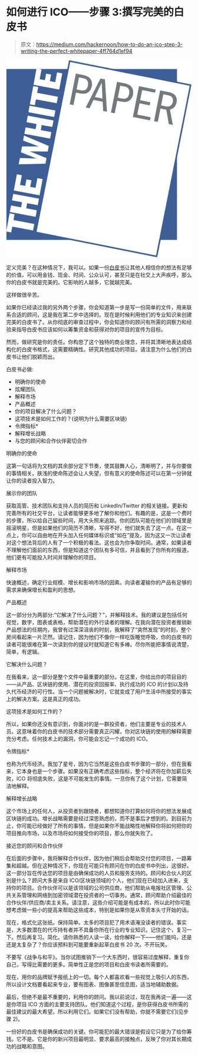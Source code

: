 # 如何进行 ICO——步骤 3:撰写完美的白皮书

> 原文：<https://medium.com/hackernoon/how-to-do-an-ico-step-3-writing-the-perfect-whitepaper-4ff764d1ef94>

![](img/4a67c5c98ad2b335563a12e17bbb6aea.png)

定义完美？在这种情况下，我可以。如果一份[白皮书](https://hackernoon.com/tagged/whitepaper)让其他人相信你的想法有足够的价值，可以用金钱、现金、时间、公众认可，甚至只是在社交上大声疾呼，那么你的白皮书就是完美的。它影响的人越多，它就越完美。

这样做很辛苦。

如果你已经读过我的另外两个步骤，你会知道第一步是写一份简单的文件，用来联系合适的顾问，这是我在第二步中选择的。现在是时候利用他们的专业知识来创建完美的白皮书了。从你彻底的审查过程中，你会知道你的顾问有所需的洞察力和经验来指导白皮书应该如何以筹集资金和获得对你的项目的宣传为目标。

然而，做研究是你的责任。你构思了这个独特的商业理念，并将其清晰地表达成结构化的白皮书格式，这需要精确性。研究其他成功的项目。请注意为什么他们的白皮书让他们脱颖而出。

白皮书必做:

*   明确你的使命
*   炫耀团队
*   解释市场
*   产品概述
*   你的项目解决了什么问题？
*   这项技术是如何工作的？(说明为什么需要区块链)
*   令牌指标*
*   解释增长战略
*   与您的顾问和合作伙伴密切合作

明确你的使命

这第一句话将为文档的其余部分定下节奏，使其鼓舞人心，清晰明了，并与你要做的事情相关。肤浅的使命陈述会让人失望，但有意义的使命陈述可以在第一分钟就让你的读者投入智力。

展示你的团队

获取高管、技术团队和支持人员的简历和 LinkedIn/Twitter 的相关链接。更新和完善所有的社交平台，让读者能够更多地了解你和他们。有趣的是，这是一个费时的步骤，所以给自己留些时间，用大头照来追踪。你的团队可能在他们的领域里是摇滚明星，但是如果他们的简历不清晰，写得不好，他们就失去了这一点。在这一点上，你可以自由地在开头加入任何媒体标识或“如在”提及，因为这又一次让读者对这个想法背后的人有了一个积极的看法。这也会为你争取时间。通常，如果读者不理解他们面前的东西，但是知道这个团队有多可信，并且看到了你所有的报道，他们更有可能投入时间并理解你的项目。

解释市场

快速概述，确定行业规模、增长和影响市场的因素。向读者灌输你的产品有足够的需求来确保增长和盈利的思想。

产品概述

这一部分分为两部分:“它解决了什么问题？”，并解释技术。我的建议是包括任何视觉，数字，图表或表格，帮助潜在的外行读者的理解。在我向潜在投资者推销新产品想法的任期内，我曾有过深深沮丧的时刻，我解释了“突然发现”的时刻，整个房间看起来一片茫然。请记住，因为他们不像你一样吃饭睡觉呼吸，你的白皮书的读者可能很难在第一次读到你的提议时就知道它有多棒。尽你所能把事情说清楚，简单，有逻辑。

它解决什么问题？

在我看来，这一部分是整个文件中最重要的部分。在这里，你给出你的项目目的——从产品、区块链的使用、潜在的投资回报率、执行成功的 ICO 的计划以及持久代币经济的可行性。当一个问题被解决时，它就变成了用户生活中所接受的事实上的解决方案。这是真正的成功。

这项技术是如何工作的？

所以，如果你还没有意识到，你面对的是一群投资者，他们主要是专业的技术人员。这意味着你的白皮书的技术部分需要真正闪耀，你对区块链的使用的解释需要充分考虑。任何技术上的漏洞，你可能会忘记一个成功的 ICO。

令牌指标*

也称为代币经济。我加了星号，因为它当然是这些白皮书步骤的一部分，但在我看来，它本身也是一个步骤。如果没有正确考虑这些指标，整个经济将在你加薪后失败，ICO 将彻底失败，这是不可能发生的事情。一旦你有了这个计划，它需要简洁地解释。

解释增长战略

这个市场上的任何人，从投资者到跟随者，都想知道你打算如何将你的想法发展成区块链的成功。增长战略需要是经过深思熟虑的，而不是事后才想到的。到目前为止，你可能已经做好了所有的事情，但是如果你不能战略性地解释你将如何把你的项目推向市场，以及市场将如何接受你的项目，那么你就失败了。

接近您的顾问和合作伙伴

在后面的步骤中，我将解释合作伙伴，因为他们稍后会帮助交付您的项目，一路筹集和超越。但在这种情况下，你现在可能只有顾问在你的白皮书中列出，这很好。这一部分旨在传达您的项目是由确保成功的人员和服务支持的。顾问和合伙人的区别是什么？顾问大多是来自 ICO/区块链领域的个人，他们现在已经加入进来，支持你的项目。合作伙伴可以是该领域的公司供应商，他们帮助从电报社区管理、公共关系管理和网络到加密领域潜在投资者的一切事务。通常，顾问帮助介绍最佳的合作伙伴/供应商/卖主关系。请注意，这些介绍可能是有成本的，所以此时你可能想考虑做一些小的提高来帮助这些成本，特别是如果你是从零资本头寸开始的话。

现在，格式化这张纸。保持简单。太多的项目犯了用术语淹没读者的错误。事实是，大多数潜在的代币持有者并不具备你所在行业的专业知识。记住这个，复习一下。然后再复习。简化。请你熟悉的人读一读，给你解释一下——他们能吗，还是还是太复杂了？你应该预料到可能要重新起草白皮书 20 次。不开玩笑。

不要写《战争与和平》。当你试图推销下一个大东西时，很容易过度解释，重复你自己，写得比需要的更多。简单性正是您的项目和白皮书读者所需要的。

现在，用你的品牌赋予报纸上的一切。每个人都喜欢看一些视觉上吸引人的东西，所以设计文档要看起来专业，要有图表、图像甚至信息图，适当地辅助数据。

最后，但绝不是最不重要的，利用你的顾问。我以前说过，现在我再说一遍——这是你项目 ICO 方面的主要支持团队。他们知道这个过程，是你获得白皮书所需的最佳建议的最大希望。所以利用它们。如果它们没有帮助，你就不需要它们(见步骤 2)。

一份好的白皮书是确保成功的关键。你可能犯的最大错误是假设它只是为了给你筹钱。它不是。它是你的新兴项目最明显、要求最高的接触点，反映了你对其长期成功的战略和意图。